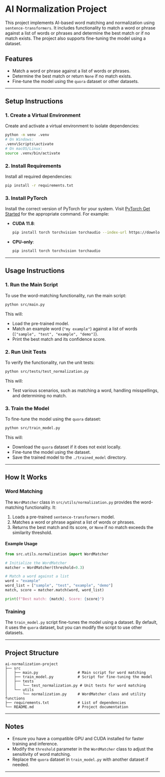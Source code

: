 # AI Normalization Project

This project implements AI-based word matching and normalization using `sentence-transformers`. It includes functionality to match a word or phrase against a list of words or phrases and determine the best match or if no match exists. The project also supports fine-tuning the model using a dataset.

## Features
- Match a word or phrase against a list of words or phrases.
- Determine the best match or return `None` if no match exists.
- Fine-tune the model using the `quora` dataset or other datasets.

---

## Setup Instructions

### 1. Create a Virtual Environment
Create and activate a virtual environment to isolate dependencies:
```bash
python -m venv .venv
# On Windows:
.venv\Scripts\activate
# On macOS/Linux:
source .venv/bin/activate
```

### 2. Install Requirements
Install all required dependencies:
```bash
pip install -r requirements.txt
```

### 3. Install PyTorch
Install the correct version of PyTorch for your system. Visit [PyTorch Get Started](https://pytorch.org/get-started/locally/) for the appropriate command. For example:
- **CUDA 11.8**:
  ```bash
  pip install torch torchvision torchaudio --index-url https://download.pytorch.org/whl/cu118
  ```
- **CPU-only**:
  ```bash
  pip install torch torchvision torchaudio
  ```

---

## Usage Instructions

### 1. Run the Main Script
To use the word-matching functionality, run the main script:
```bash
python src/main.py
```
This will:
- Load the pre-trained model.
- Match an example word (`"my example"`) against a list of words (`["sample", "test", "example", "demo"]`).
- Print the best match and its confidence score.

### 2. Run Unit Tests
To verify the functionality, run the unit tests:
```bash
python src/tests/test_normalization.py
```
This will:
- Test various scenarios, such as matching a word, handling misspellings, and determining no match.

### 3. Train the Model
To fine-tune the model using the `quora` dataset:
```bash
python src/train_model.py
```
This will:
- Download the `quora` dataset if it does not exist locally.
- Fine-tune the model using the dataset.
- Save the trained model to the `./trained_model` directory.

---

## How It Works

### Word Matching
The `WordMatcher` class in `src/utils/normalization.py` provides the word-matching functionality. It:
1. Loads a pre-trained `sentence-transformers` model.
2. Matches a word or phrase against a list of words or phrases.
3. Returns the best match and its score, or `None` if no match exceeds the similarity threshold.

#### Example Usage
```python
from src.utils.normalization import WordMatcher

# Initialize the WordMatcher
matcher = WordMatcher(threshold=0.3)

# Match a word against a list
word = "example"
word_list = ["sample", "test", "example", "demo"]
match, score = matcher.match(word, word_list)

print(f"Best match: {match}, Score: {score}")
```

### Training
The `train_model.py` script fine-tunes the model using a dataset. By default, it uses the `quora` dataset, but you can modify the script to use other datasets.

---

## Project Structure

```
ai-normalization-project
├── src
│   ├── main.py                  # Main script for word matching
│   ├── train_model.py           # Script for fine-tuning the model
│   ├── tests
│   │   └── test_normalization.py # Unit tests for word matching
│   └── utils
│       └── normalization.py     # WordMatcher class and utility functions
├── requirements.txt             # List of dependencies
└── README.md                    # Project documentation
```

---

## Notes
- Ensure you have a compatible GPU and CUDA installed for faster training and inference.
- Modify the `threshold` parameter in the `WordMatcher` class to adjust the sensitivity of word matching.
- Replace the `quora` dataset in `train_model.py` with another dataset if needed.

---
